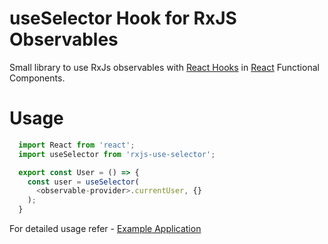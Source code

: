 # useSelector Hook for RxJS Observables

Small library to use RxJs observables with [React Hooks](https://reactjs.org/docs/hooks-intro.html) in [React](https://reactjs.org/) Functional Components.

# Usage

```js
  import React from 'react';
  import useSelector from 'rxjs-use-selector';

  export const User = () => {
    const user = useSelector(
      <observable-provider>.currentUser, {}
    );
  }
```

For detailed usage refer - [Example Application](https://github.com/nitor-infotech-oss/akita-react-hooks-ts)
